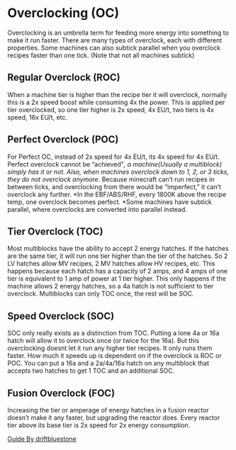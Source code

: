 # Overclocking (OC)
Overclocking is an umbrella term for feeding more energy into something to make it run faster. There are many types of overclock, each with different properties. Some machines can also subtick parallel when you overclock recipes faster than one tick. (Note that not all machines subtick)

## Regular Overclock (ROC)
When a machine tier is higher than the recipe tier it will overclock, normally this is a 2x speed boost while consuming 4x the power. This is applied per tier overclocked, so one tier higher is 2x speed, 4x EU/t, two tiers is 4x speed, 16x EU/t, etc.

## Perfect Overclock (POC)
For Perfect OC, instead of 2x speed for 4x EU/t, its 4x speed for 4x EU/t. Perfect overclock cannot be “achieved”*, a machine(Usually a multiblock) simply has it or not. Also, when machines overclock down to 1, 2, or 3 ticks, they do not overclock anymore*. Because minecraft can’t run recipes in between ticks, and overclocking from there would be “imperfect,” it can’t overclock any further.
*In the EBF/ABS/RHF, every 1800K above the recipe temp, one overclock becomes perfect.
*Some machines have subtick parallel, where overclocks are converted into parallel instead.

## Tier Overclock (TOC)
Most multiblocks have the ability to accept 2 energy hatches. If the hatches are the same tier, it will run one tier higher than the tier of the hatches. So 2 <LV>LV hatches</LV> allow <MV>MV recipes</MV>, 2 <MV>MV hatches</MV> allow <HV>HV recipes</HV>, etc. This happens because each hatch has a capacity of 2 amps, and 4 amps of one tier is equivalent to 1 amp of power at 1 tier higher. This only happens if the machine allows 2 energy hatches, so a 4a hatch is not sufficient to tier overclock. Multiblocks can only TOC once, the rest will be SOC.

## Speed Overclock (SOC)
SOC only really exists as a distinction from TOC. Putting a lone 4a or 16a hatch will allow it to overclock once (or twice for the 16a). But this overclocking doesnt let it run any higher tier recipes. It only runs them faster. How much it speeds up is dependent on if the overclock is ROC or POC. You can put a 16a and a 2a/4a/16a hatch on any multiblock that accepts two hatches to get 1 TOC and an additional SOC.

## Fusion Overclock (FOC)
Increasing the tier or amperage of energy hatches in a fusion reactor doesn’t make it any faster, but upgrading the reactor does. Every reactor tier above its base tier is 2x speed for 2x energy consumption.

[Guide By driftbluestone](https://discord.com/channels/1177211394039484477/1339737084029698119)